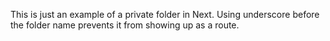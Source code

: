 This is just an example of a private folder in Next. Using underscore before the folder name prevents it from showing up as a route.
